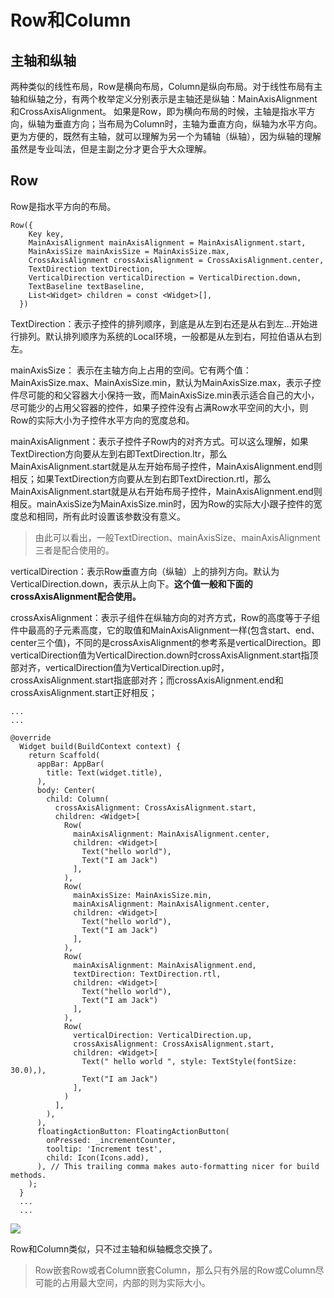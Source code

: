 # Row和Column


## 主轴和纵轴

两种类似的线性布局，Row是横向布局，Column是纵向布局。对于线性布局有主轴和纵轴之分，有两个枚举定义分别表示是主轴还是纵轴：MainAxisAlignment和CrossAxisAlignment。
如果是Row，即为横向布局的时候，主轴是指水平方向，纵轴为垂直方向；当布局为Column时，主轴为垂直方向，纵轴为水平方向。更为方便的，既然有主轴，就可以理解为另一个为辅轴（纵轴），因为纵轴的理解虽然是专业叫法，但是主副之分才更合乎大众理解。


## Row

Row是指水平方向的布局。


```
Row({
    Key key,
    MainAxisAlignment mainAxisAlignment = MainAxisAlignment.start,
    MainAxisSize mainAxisSize = MainAxisSize.max,
    CrossAxisAlignment crossAxisAlignment = CrossAxisAlignment.center,
    TextDirection textDirection,
    VerticalDirection verticalDirection = VerticalDirection.down,
    TextBaseline textBaseline,
    List<Widget> children = const <Widget>[],
  })
```

TextDirection：表示子控件的排列顺序，到底是从左到右还是从右到左...开始进行排列。默认排列顺序为系统的Local环境，一般都是从左到右，阿拉伯语从右到左。

mainAxisSize： 表示在主轴方向上占用的空间。它有两个值：MainAxisSize.max、MainAxisSize.min，默认为MainAxisSize.max，表示子控件尽可能的和父容器大小保持一致，而MainAxisSize.min表示适合自己的大小，尽可能少的占用父容器的控件，如果子控件没有占满Row水平空间的大小，则Row的实际大小为子控件水平方向的宽度总和。

mainAxisAlignment：表示子控件子Row内的对齐方式。可以这么理解，如果TextDirection方向要从左到右即TextDirection.ltr，那么MainAxisAlignment.start就是从左开始布局子控件，MainAxisAlignment.end则相反；如果TextDirection方向要从左到右即TextDirection.rtl，那么MainAxisAlignment.start就是从右开始布局子控件，MainAxisAlignment.end则相反。mainAxisSize为MainAxisSize.min时，因为Row的实际大小跟子控件的宽度总和相同，所有此时设置该参数没有意义。

> 由此可以看出，一般TextDirection、mainAxisSize、mainAxisAlignment三者是配合使用的。


verticalDirection：表示Row垂直方向（纵轴）上的排列方向。默认为VerticalDirection.down，表示从上向下。**这个值一般和下面的crossAxisAlignment配合使用。**

crossAxisAlignment：表示子组件在纵轴方向的对齐方式，Row的高度等于子组件中最高的子元素高度，它的取值和MainAxisAlignment一样(包含start、end、 center三个值)，不同的是crossAxisAlignment的参考系是verticalDirection。即verticalDirection值为VerticalDirection.down时crossAxisAlignment.start指顶部对齐，verticalDirection值为VerticalDirection.up时，crossAxisAlignment.start指底部对齐；而crossAxisAlignment.end和crossAxisAlignment.start正好相反；


```
...
...

@override
  Widget build(BuildContext context) {
    return Scaffold(
      appBar: AppBar(
        title: Text(widget.title),
      ),
      body: Center(
        child: Column(
          crossAxisAlignment: CrossAxisAlignment.start,
          children: <Widget>[
            Row(
              mainAxisAlignment: MainAxisAlignment.center,
              children: <Widget>[
                Text("hello world"),
                Text("I am Jack")
              ],
            ),
            Row(
              mainAxisSize: MainAxisSize.min,
              mainAxisAlignment: MainAxisAlignment.center,
              children: <Widget>[
                Text("hello world"),
                Text("I am Jack")
              ],
            ),
            Row(
              mainAxisAlignment: MainAxisAlignment.end,
              textDirection: TextDirection.rtl,
              children: <Widget>[
                Text("hello world"),
                Text("I am Jack")
              ],
            ),
            Row(
              verticalDirection: VerticalDirection.up,
              crossAxisAlignment: CrossAxisAlignment.start,
              children: <Widget>[
                Text(" hello world ", style: TextStyle(fontSize: 30.0),),
                Text("I am Jack")
              ],
            )
          ],
        ),
      ),
      floatingActionButton: FloatingActionButton(
        onPressed: _incrementCounter,
        tooltip: 'Increment test',
        child: Icon(Icons.add),
      ), // This trailing comma makes auto-formatting nicer for build methods.
    );
  }
  ...
  ...
```

![](https://raw.githubusercontent.com/mianli/mianli.GitHub.io/master/_posts/images/test1.png)

Row和Column类似，只不过主轴和纵轴概念交换了。

> Row嵌套Row或者Column嵌套Column，那么只有外层的Row或Column尽可能的占用最大空间，内部的则为实际大小。

